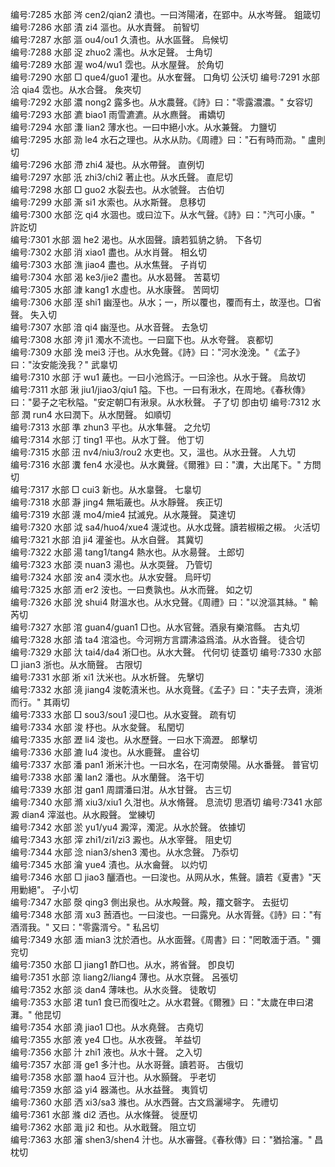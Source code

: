 <!-- { "loadSidebar": true } -->
编号:7285   水部   涔   cen2/qian2   潰也。一曰涔陽渚，在郢中。从水岑聲。   鉏箴切  
编号:7286   水部   漬   zi4   漚也。从水責聲。   前智切  
编号:7287   水部   漚   ou4/ou1   久漬也。从水區聲。   烏候切  
编号:7288   水部   浞   zhuo2   濡也。从水足聲。   士角切  
编号:7289   水部   渥   wo4/wu1   霑也。从水屋聲。   於角切  
编号:7290   水部   □   que4/guo1   灌也。从水隺聲。   口角切  公沃切
编号:7291   水部   洽   qia4   霑也。从水合聲。   矦夾切  
编号:7292   水部   濃   nong2   露多也。从水農聲。《詩》曰："零露濃濃。"   女容切  
编号:7293   水部   瀌   biao1   雨雪瀌瀌。从水麃聲。   甫嬌切  
编号:7294   水部   溓   lian2   薄水也。一曰中絕小水。从水兼聲。   力鹽切  
编号:7295   水部   泐   le4   水石之理也。从水从阞。《周禮》曰："石有時而泐。"   盧則切  
编号:7296   水部   滯   zhi4   凝也。从水帶聲。   直例切  
编号:7297   水部   汦   zhi3/chi2   著止也。从水氏聲。   直尼切  
编号:7298   水部   □   guo2   水裂去也。从水虢聲。   古伯切  
编号:7299   水部   澌   si1   水索也。从水斯聲。   息移切  
编号:7300   水部   汔   qi4   水涸也。或曰泣下。从水气聲。《詩》曰："汽可小康。"   許訖切  
编号:7301   水部   涸   he2   渴也。从水固聲。讀若狐貈之貈。   下各切  
编号:7302   水部   消   xiao1   盡也。从水肖聲。   相幺切  
编号:7303   水部   潐   jiao4   盡也。从水焦聲。   子肖切  
编号:7304   水部   渴   ke3/jie2   盡也。从水曷聲。   苦葛切  
编号:7305   水部   漮   kang1   水虛也。从水康聲。   苦岡切  
编号:7306   水部   溼   shi1   幽溼也。从水；一，所以覆也，覆而有土，故溼也。□省聲。   失入切  
编号:7307   水部   湆   qi4   幽溼也。从水音聲。   去急切  
编号:7308   水部   洿   ji1   濁水不流也。一曰窳下也。从水夸聲。   哀都切  
编号:7309   水部   浼   mei3   汙也。从水免聲。《詩》曰："河水浼浼。"《孟子》曰："汝安能浼我？"   武辠切  
编号:7310   水部   汙   wu1   薉也。一曰小池爲汙。一曰涂也。从水于聲。   烏故切  
编号:7311   水部   湫   jiu1/jiao3/qiu1   隘。下也。一曰有湫水，在周地。《春秋傳》曰："晏子之宅秋隘。"安定朝□有湫泉。从水秋聲。   子了切  卽由切
编号:7312   水部   潤   run4   水曰潤下。从水閏聲。   如順切  
编号:7313   水部   準   zhun3   平也。从水隼聲。   之允切  
编号:7314   水部   汀   ting1   平也。从水丁聲。   他丁切  
编号:7315   水部   沑   nv4/niu3/rou2   水吏也。又，溫也。从水丑聲。   人九切  
编号:7316   水部   瀵   fen4   水浸也。从水糞聲。《爾雅》曰："瀵，大出尾下。"   方問切  
编号:7317   水部   □   cui3   新也。从水辠聲。   七辠切  
编号:7318   水部   瀞   jing4   無垢薉也。从水靜聲。   疾正切  
编号:7319   水部   瀎   mo4/mie4   拭滅皃。从水蔑聲。   莫達切  
编号:7320   水部   泧   sa4/huo4/xue4   瀎泧也。从水戉聲。讀若椒樧之樧。   火活切  
编号:7321   水部   洎   ji4   灌釜也。从水自聲。   其冀切  
编号:7322   水部   湯   tang1/tang4   熱水也。从水昜聲。   土郎切  
编号:7323   水部   渜   nuan3   湯也。从水耎聲。   乃管切  
编号:7324   水部   洝   an4   渜水也。从水安聲。   烏旰切  
编号:7325   水部   洏   er2   洝也。一曰煑孰也。从水而聲。   如之切  
编号:7326   水部   涗   shui4   財溫水也。从水兌聲。《周禮》曰："以涗漚其絲。"   輸芮切  
编号:7327   水部   涫   guan4/guan1   □也。从水官聲。酒泉有樂涫縣。   古丸切  
编号:7328   水部   涾   ta4   涫溢也。今河朔方言謂沸溢爲涾。从水沓聲。   徒合切  
编号:7329   水部   汏   tai4/da4   淅□也。从水大聲。   代何切  徒蓋切
编号:7330   水部   □   jian3   浙也。从水簡聲。   古限切  
编号:7331   水部   淅   xi1   汏米也。从水析聲。   先擊切  
编号:7332   水部   滰   jiang4   浚乾漬米也。从水竟聲。《孟子》曰："夫子去齊，滰淅而行。"   其兩切  
编号:7333   水部   □   sou3/sou1   浸□也。从水叜聲。   疏有切  
编号:7334   水部   浚      杼也。从水夋聲。   私閏切  
编号:7335   水部   瀝   li4   浚也。从水歷聲。一曰水下滴瀝。   郎擊切  
编号:7336   水部   漉   lu4   浚也。从水鹿聲。   盧谷切  
编号:7337   水部   潘   pan1   淅米汁也。一曰水名，在河南滎陽。从水番聲。   普官切  
编号:7338   水部   灡   lan2   潘也。从水蘭聲。   洛干切  
编号:7339   水部   泔   gan1   周謂潘曰泔。从水甘聲。   古三切  
编号:7340   水部   滫   xiu3/xiu1   久泔也。从水脩聲。   息流切  思酒切
编号:7341   水部   澱   dian4   滓滋也。从水殿聲。   堂練切  
编号:7342   水部   淤   yu1/yu4   澱滓，濁泥。从水於聲。   依據切  
编号:7343   水部   滓   zhi1/zi1/zi3   澱也。从水宰聲。   阻史切  
编号:7344   水部   淰   nian3/shen3   濁也。从水念聲。   乃忝切  
编号:7345   水部   瀹   yue4   漬也。从水龠聲。   以灼切  
编号:7346   水部   □   jiao3   釃酒也。一曰浚也。从网从水，焦聲。讀若《夏書》"天用勦絕"。   子小切  
编号:7347   水部   漀   qing3   側出泉也。从水殸聲。殸，籒文磬字。   去挺切  
编号:7348   水部   湑   xu3   莤酒也。一曰浚也。一曰露皃。从水胥聲。《詩》曰："有酒湑我。" 又曰："零露湑兮。"   私呂切  
编号:7349   水部   湎   mian3   沈於酒也。从水面聲。《周書》曰："罔敢湎于酒。"   彌兖切  
编号:7350   水部   □   jiang1   酢□也。从水，將省聲。   卽良切  
编号:7351   水部   涼   liang2/liang4   薄也。从水京聲。   呂張切  
编号:7352   水部   淡   dan4   薄味也。从水炎聲。   徒敢切  
编号:7353   水部   涒   tun1   食已而復吐之。从水君聲。《爾雅》曰："太歲在申曰涒灘。"   他昆切  
编号:7354   水部   澆   jiao1   □也。从水堯聲。   古堯切  
编号:7355   水部   液   ye4   □也。从水夜聲。   羊益切  
编号:7356   水部   汁   zhi1   液也。从水十聲。   之入切  
编号:7357   水部   滒   ge1   多汁也。从水哥聲。讀若哥。   古俄切  
编号:7358   水部   灝   hao4   豆汁也。从水顥聲。   乎老切  
编号:7359   水部   溢   yi4   器滿也。从水益聲。   夷質切  
编号:7360   水部   洒   xi3/sa3   滌也。从水西聲。古文爲灑埽字。   先禮切  
编号:7361   水部   滌   di2   洒也。从水條聲。   徙歴切  
编号:7362   水部   濈   ji2   和也。从水戢聲。   阻立切  
编号:7363   水部   瀋   shen3/shen4   汁也。从水審聲。《春秋傳》曰："猶拾瀋。"   昌枕切  
